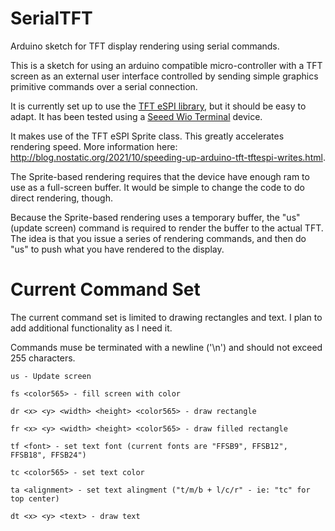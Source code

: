 # SerialTFT
Arduino sketch for TFT display rendering using serial commands.

This is a sketch for using an arduino compatible micro-controller with a TFT screen as an external user interface controlled by sending simple graphics primitive commands over a serial connection.

It is currently set up to use the [TFT eSPI library](https://github.com/Bodmer/TFT_eSPI), but it should be easy to adapt. It has been tested using a [Seeed Wio Terminal](https://www.seeedstudio.com/Wio-Terminal-p-4509.html) device.

It makes use of the TFT eSPI Sprite class. This greatly accelerates rendering speed. More information here: http://blog.nostatic.org/2021/10/speeding-up-arduino-tft-tftespi-writes.html.

The Sprite-based rendering requires that the device have enough ram to use as a full-screen buffer. It would be simple to change the code to do direct rendering, though.

Because the Sprite-based rendering uses a temporary buffer, the "us" (update screen) command is required to render the buffer to the actual TFT. The idea is that you issue a series of rendering commands, and then do "us" to push what you have rendered to the display.

# Current Command Set

The current command set is limited to drawing rectangles and text. I plan to add additional functionality as I need it.

Commands muse be terminated with a newline ('\n') and should not exceed 255 characters.

```
us - Update screen

fs <color565> - fill screen with color
  
dr <x> <y> <width> <height> <color565> - draw rectangle
  
fr <x> <y> <width> <height> <color565> - draw filled rectangle

tf <font> - set text font (current fonts are "FFSB9", FFSB12", FFSB18", FFSB24")

tc <color565> - set text color
  
ta <alignment> - set text alingment ("t/m/b + l/c/r" - ie: "tc" for top center)

dt <x> <y> <text> - draw text
```
